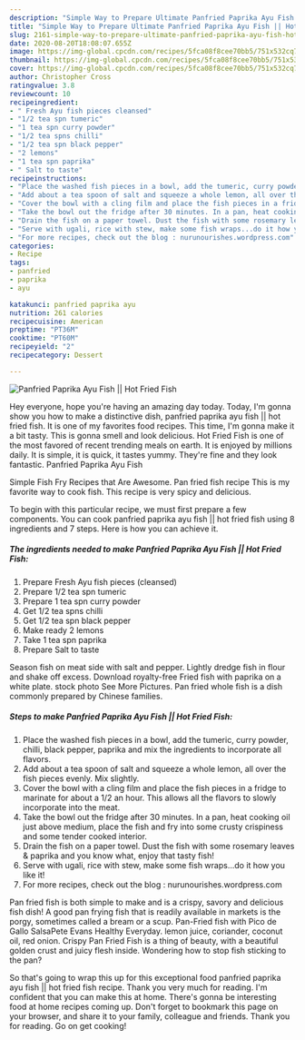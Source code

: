 ```yaml
---
description: "Simple Way to Prepare Ultimate Panfried Paprika Ayu Fish || Hot Fried Fish"
title: "Simple Way to Prepare Ultimate Panfried Paprika Ayu Fish || Hot Fried Fish"
slug: 2161-simple-way-to-prepare-ultimate-panfried-paprika-ayu-fish-hot-fried-fish
date: 2020-08-20T18:08:07.655Z
image: https://img-global.cpcdn.com/recipes/5fca08f8cee70bb5/751x532cq70/panfried-paprika-ayu-fish-hot-fried-fish-recipe-main-photo.jpg
thumbnail: https://img-global.cpcdn.com/recipes/5fca08f8cee70bb5/751x532cq70/panfried-paprika-ayu-fish-hot-fried-fish-recipe-main-photo.jpg
cover: https://img-global.cpcdn.com/recipes/5fca08f8cee70bb5/751x532cq70/panfried-paprika-ayu-fish-hot-fried-fish-recipe-main-photo.jpg
author: Christopher Cross
ratingvalue: 3.8
reviewcount: 10
recipeingredient:
- " Fresh Ayu fish pieces cleansed"
- "1/2 tea spn tumeric"
- "1 tea spn curry powder"
- "1/2 tea spns chilli"
- "1/2 tea spn black pepper"
- "2 lemons"
- "1 tea spn paprika"
- " Salt to taste"
recipeinstructions:
- "Place the washed fish pieces in a bowl, add the tumeric, curry powder, chilli, black pepper, paprika and mix the ingredients to incorporate all flavors."
- "Add about a tea spoon of salt and squeeze a whole lemon, all over the fish pieces evenly. Mix slightly."
- "Cover the bowl with a cling film and place the fish pieces in a fridge to marinate for about a 1/2 an hour. This allows all the flavors to slowly incorporate into the meat."
- "Take the bowl out the fridge after 30 minutes. In a pan, heat cooking oil just above medium, place the fish and fry into some crusty crispiness and some tender cooked interior."
- "Drain the fish on a paper towel. Dust the fish with some rosemary leaves &amp; paprika and you know what, enjoy that tasty fish!"
- "Serve with ugali, rice with stew, make some fish wraps...do it how you like it!"
- "For more recipes, check out the blog : nurunourishes.wordpress.com"
categories:
- Recipe
tags:
- panfried
- paprika
- ayu

katakunci: panfried paprika ayu 
nutrition: 261 calories
recipecuisine: American
preptime: "PT36M"
cooktime: "PT60M"
recipeyield: "2"
recipecategory: Dessert

---
```



![Panfried Paprika Ayu Fish || Hot Fried Fish](https://img-global.cpcdn.com/recipes/5fca08f8cee70bb5/751x532cq70/panfried-paprika-ayu-fish-hot-fried-fish-recipe-main-photo.jpg)

Hey everyone, hope you're having an amazing day today. Today, I'm gonna show you how to make a distinctive dish, panfried paprika ayu fish || hot fried fish. It is one of my favorites food recipes. This time, I'm gonna make it a bit tasty. This is gonna smell and look delicious.
 Hot Fried Fish is one of the most favored of recent trending meals on earth. It is enjoyed by millions daily. It is simple, it is quick, it tastes yummy. They're fine and they look fantastic. Panfried Paprika Ayu Fish 

Simple Fish Fry Recipes that Are Awesome. Pan fried fish recipe This is my favorite way to cook fish. This recipe is very spicy and delicious.


To begin with this particular recipe, we must first prepare a few components. You can cook panfried paprika ayu fish || hot fried fish using 8 ingredients and 7 steps. Here is how you can achieve it.

<!--inarticleads1-->

##### The ingredients needed to make Panfried Paprika Ayu Fish || Hot Fried Fish:

1. Prepare  Fresh Ayu fish pieces (cleansed)
1. Prepare 1/2 tea spn tumeric
1. Prepare 1 tea spn curry powder
1. Get 1/2 tea spns chilli
1. Get 1/2 tea spn black pepper
1. Make ready 2 lemons
1. Take 1 tea spn paprika
1. Prepare  Salt to taste


Season fish on meat side with salt and pepper. Lightly dredge fish in flour and shake off excess. Download royalty-free Fried fish with paprika on a white plate. stock photo See More Pictures. Pan fried whole fish is a dish commonly prepared by Chinese families. 

<!--inarticleads2-->

##### Steps to make Panfried Paprika Ayu Fish || Hot Fried Fish:

1. Place the washed fish pieces in a bowl, add the tumeric, curry powder, chilli, black pepper, paprika and mix the ingredients to incorporate all flavors.
1. Add about a tea spoon of salt and squeeze a whole lemon, all over the fish pieces evenly. Mix slightly.
1. Cover the bowl with a cling film and place the fish pieces in a fridge to marinate for about a 1/2 an hour. This allows all the flavors to slowly incorporate into the meat.
1. Take the bowl out the fridge after 30 minutes. In a pan, heat cooking oil just above medium, place the fish and fry into some crusty crispiness and some tender cooked interior.
1. Drain the fish on a paper towel. Dust the fish with some rosemary leaves &amp; paprika and you know what, enjoy that tasty fish!
1. Serve with ugali, rice with stew, make some fish wraps...do it how you like it!
1. For more recipes, check out the blog : nurunourishes.wordpress.com


Pan fried fish is both simple to make and is a crispy, savory and delicious fish dish! A good pan frying fish that is readily available in markets is the porgy, sometimes called a bream or a scup. Pan-Fried fish with Pico de Gallo SalsaPete Evans Healthy Everyday. lemon juice, coriander, coconut oil, red onion. Crispy Pan Fried Fish is a thing of beauty, with a beautiful golden crust and juicy flesh inside. Wondering how to stop fish sticking to the pan? 

So that's going to wrap this up for this exceptional food panfried paprika ayu fish || hot fried fish recipe. Thank you very much for reading. I'm confident that you can make this at home. There's gonna be interesting food at home recipes coming up. Don't forget to bookmark this page on your browser, and share it to your family, colleague and friends. Thank you for reading. Go on get cooking!
